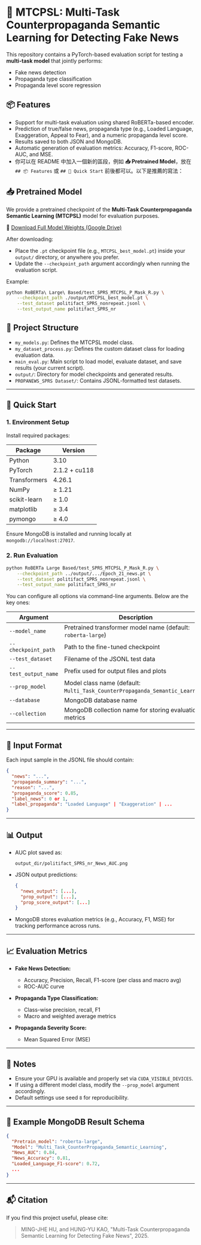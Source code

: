 # 📰 MTCPSL: Multi-Task Counterpropaganda Semantic Learning for Detecting Fake News

This repository contains a PyTorch-based evaluation script for testing a **multi-task model** that jointly performs:

* Fake news detection
* Propaganda type classification
* Propaganda level score regression

## 📦 Features

* Support for multi-task evaluation using shared RoBERTa-based encoder.
* Prediction of true/false news, propaganda type (e.g., Loaded Language, Exaggeration, Appeal to Fear), and a numeric propaganda level score.
* Results saved to both JSON and MongoDB.
* Automatic generation of evaluation metrics: Accuracy, F1-score, ROC-AUC, and MSE.
* 你可以在 README 中加入一個新的區段，例如 **📥 Pretrained Model**，放在 `## 📦 Features` 或 `## 🚀 Quick Start` 前後都可以。以下是推薦的寫法：


## 📥 Pretrained Model

We provide a pretrained checkpoint of the **Multi-Task Counterpropaganda Semantic Learning (MTCPSL)** model for evaluation purposes.

🔗 [Download Full Model Weights (Google Drive)](https://drive.google.com/drive/folders/1tjkFzr5lbVcb61y5Qn-D6OlP33Ulf3lq?usp=drive_link)

After downloading:

* Place the `.pt` checkpoint file (e.g., `MTCPSL_best_model.pt`) inside your `output/` directory, or anywhere you prefer.
* Update the `--checkpoint_path` argument accordingly when running the evaluation script.

Example:

```bash
python RoBERTa\ Large\ Based/test_SPRS_MTCPSL_P_Mask_R.py \
    --checkpoint_path ./output/MTCPSL_best_model.pt \
    --test_dataset politifact_SPRS_nonrepeat.jsonl \
    --test_output_name politifact_SPRS_nr
```


## 🧩 Project Structure

* `my_models.py`: Defines the MTCPSL model class.
* `my_dataset_process.py`: Defines the custom dataset class for loading evaluation data.
* `main_eval.py`: Main script to load model, evaluate dataset, and save results (your current script).
* `output/`: Directory for model checkpoints and generated results.
* `PROPANEWS_SPRS Dataset/`: Contains JSONL-formatted test datasets.

---

## 🚀 Quick Start

### 1. Environment Setup

Install required packages:

| Package      | Version       |
| ------------ | ------------- |
| Python       | 3.10          |
| PyTorch      | 2.1.2 + cu118 |
| Transformers | 4.26.1        |
| NumPy        | ≥ 1.21        |
| scikit-learn | ≥ 1.0         |
| matplotlib   | ≥ 3.4         |
| pymongo      | ≥ 4.0         |


Ensure MongoDB is installed and running locally at `mongodb://localhost:27017`.

### 2. Run Evaluation

```bash
python RoBERTa Large Based/test_SPRS_MTCPSL_P_Mask_R.py \
    --checkpoint_path ../output/.../Epoch_21_news.pt \
    --test_dataset politifact_SPRS_nonrepeat.jsonl \
    --test_output_name politifact_SPRS_nr
```

You can configure all options via command-line arguments. Below are the key ones:

| Argument             | Description                                                                  |
| -------------------- | ---------------------------------------------------------------------------- |
| `--model_name`       | Pretrained transformer model name (default: `roberta-large`)                 |
| `--checkpoint_path`  | Path to the fine-tuned checkpoint                                            |
| `--test_dataset`     | Filename of the JSONL test data                                              |
| `--test_output_name` | Prefix used for output files and plots                                       |
| `--prop_model`       | Model class name (default: `Multi_Task_CounterPropaganda_Semantic_Learning`) |
| `--database`         | MongoDB database name                                                        |
| `--collection`       | MongoDB collection name for storing evaluation metrics                       |

---

## 📂 Input Format

Each input sample in the JSONL file should contain:

```json
{
  "news": "...",
  "propaganda_summary": "...",
  "reason": "...",
  "propaganda_score": 0.85,
  "label_news": 0 or 1,
  "label_propaganda": "Loaded Language" | "Exaggeration" | ...
}
```

---

## 📊 Output

* AUC plot saved as:

  ```
  output_dir/politifact_SPRS_nr_News_AUC.png
  ```
* JSON output predictions:

  ```json
  {
    "news_output": [...],
    "prop_output": [...],
    "prop_score_output": [...]
  }
  ```
* MongoDB stores evaluation metrics (e.g., Accuracy, F1, MSE) for tracking performance across runs.

---

## 📈 Evaluation Metrics

* **Fake News Detection:**

  * Accuracy, Precision, Recall, F1-score (per class and macro avg)
  * ROC-AUC curve

* **Propaganda Type Classification:**

  * Class-wise precision, recall, F1
  * Macro and weighted average metrics

* **Propaganda Severity Score:**

  * Mean Squared Error (MSE)

---

## 📌 Notes

* Ensure your GPU is available and properly set via `CUDA_VISIBLE_DEVICES`.
* If using a different model class, modify the `--prop_model` argument accordingly.
* Default settings use seed `8` for reproducibility.

---

## 🧪 Example MongoDB Result Schema

```json
{
  "Pretrain_model": "roberta-large",
  "Model": "Multi_Task_CounterPropaganda_Semantic_Learning",
  "News_AUC": 0.84,
  "News_Accuracy": 0.81,
  "Loaded_Language_F1-score": 0.72,
  ...
}
```

---

## 📬 Citation

If you find this project useful, please cite:

> MING-JHE HU, and HUNG-YU KAO, "Multi-Task Counterpropaganda Semantic Learning for Detecting Fake News", 2025.


